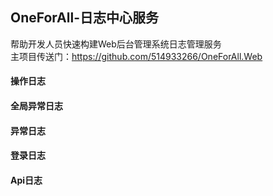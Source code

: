 ﻿## OneForAll-日志中心服务
帮助开发人员快速构建Web后台管理系统日志管理服务<br/>
主项目传送门：https://github.com/514933266/OneForAll.Web</br>

#### 操作日志
#### 全局异常日志
#### 异常日志
#### 登录日志
#### Api日志

